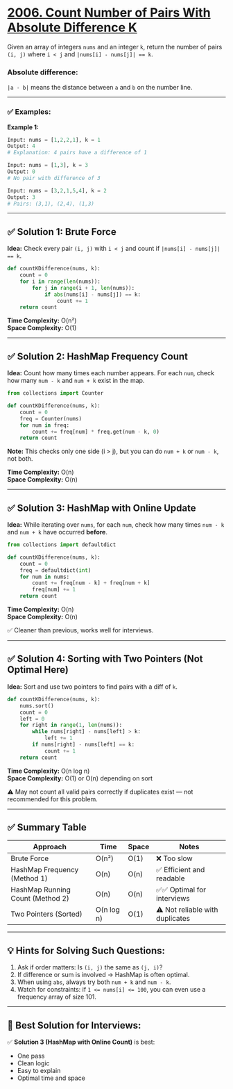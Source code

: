 # [2006. Count Number of Pairs With Absolute Difference K](https://leetcode.com/problems/count-number-of-pairs-with-absolute-difference-k/description/?envType=problem-list-v2&envId=hash-table)

Given an array of integers `nums` and an integer `k`, return the number of pairs `(i, j)` where `i < j` and `|nums[i] - nums[j]| == k`.
### Absolute difference:
`|a - b|` means the distance between `a` and `b` on the number line.

---

### ✅ Examples:

**Example 1:**
```python
Input: nums = [1,2,2,1], k = 1
Output: 4
# Explanation: 4 pairs have a difference of 1

Input: nums = [1,3], k = 3
Output: 0
# No pair with difference of 3

Input: nums = [3,2,1,5,4], k = 2
Output: 3
# Pairs: (3,1), (2,4), (1,3)
```

---

## ✅ Solution 1: Brute Force

**Idea:**
Check every pair `(i, j)` with `i < j` and count if `|nums[i] - nums[j]| == k`.

```python
def countKDifference(nums, k):
    count = 0
    for i in range(len(nums)):
        for j in range(i + 1, len(nums)):
            if abs(nums[i] - nums[j]) == k:
                count += 1
    return count
```

**Time Complexity:** O(n²)  
**Space Complexity:** O(1)

---

## ✅ Solution 2: HashMap Frequency Count

**Idea:**
Count how many times each number appears. For each `num`, check how many `num - k` and `num + k` exist in the map.

```python
from collections import Counter

def countKDifference(nums, k):
    count = 0
    freq = Counter(nums)
    for num in freq:
        count += freq[num] * freq.get(num - k, 0)
    return count
```

**Note:** This checks only one side (i > j), but you can do `num + k` or `num - k`, not both.

**Time Complexity:** O(n)  
**Space Complexity:** O(n)

---

## ✅ Solution 3: HashMap with Online Update

**Idea:**
While iterating over `nums`, for each `num`, check how many times `num - k` and `num + k` have occurred **before**.

```python
from collections import defaultdict

def countKDifference(nums, k):
    count = 0
    freq = defaultdict(int)
    for num in nums:
        count += freq[num - k] + freq[num + k]
        freq[num] += 1
    return count
```

**Time Complexity:** O(n)  
**Space Complexity:** O(n)

✅ Cleaner than previous, works well for interviews.

---

## ✅ Solution 4: Sorting with Two Pointers (Not Optimal Here)

**Idea:**
Sort and use two pointers to find pairs with a diff of `k`.

```python
def countKDifference(nums, k):
    nums.sort()
    count = 0
    left = 0
    for right in range(1, len(nums)):
        while nums[right] - nums[left] > k:
            left += 1
        if nums[right] - nums[left] == k:
            count += 1
    return count
```

**Time Complexity:** O(n log n)  
**Space Complexity:** O(1) or O(n) depending on sort

⚠️ May not count all valid pairs correctly if duplicates exist — not recommended for this problem.

---

## ✅ Summary Table

| Approach                         | Time     | Space   | Notes                              |
|----------------------------------|----------|---------|------------------------------------|
| Brute Force                     | O(n²)    | O(1)    | ❌ Too slow                         |
| HashMap Frequency (Method 1)   | O(n)     | O(n)    | ✅ Efficient and readable           |
| HashMap Running Count (Method 2)| O(n)     | O(n)    | ✅✅ Optimal for interviews          |
| Two Pointers (Sorted)          | O(n log n)| O(1)    | ⚠️ Not reliable with duplicates     |

---

## 💡 Hints for Solving Such Questions:

1. Ask if order matters: Is `(i, j)` the same as `(j, i)`?
2. If difference or sum is involved → HashMap is often optimal.
3. When using `abs`, always try both `num + k` and `num - k`.
4. Watch for constraints: if `1 <= nums[i] <= 100`, you can even use a frequency array of size 101.

---

## 💬 Best Solution for Interviews:

✅ **Solution 3 (HashMap with Online Count)** is best:
* One pass
* Clean logic
* Easy to explain
* Optimal time and space